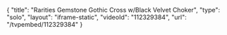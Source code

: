 {
    "title": "Rarities Gemstone Gothic Cross w\/Black Velvet Choker",
    "type": "solo",
    "layout": "iframe-static",
    "videoId": "112329384",
    "url": "\/tvpembed\/112329384"
}